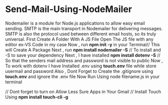 # Send-Mail-Using-NodeMailer
Nodemailer is a module for Node.js applications to allow easy email sending. SMTP is the main transport in Nodemailer for delivering messages. SMTP is also the protocol used between different email hosts, so its truly universal.
First Create A Folder With A JS File
Open The JS file with any editor ex-VS Code in my case
Now , run **npm init -y** in your Terminal// This will Create A Package
Next , run **npm install nodemailer -S** // To install and -S to save your dependency
Next , I have installed **npm install dotenv -S** // So that the senders mail address and password is not visible to public
Now , To work with dotenv I have Installed .env using **touch.env** file while store usermail and password
Also , Dont Forget to Create the .gitignore using **touch.env** and ignore the .env file
Now Run Using node filename.js in your terminal

// Dont forget to turn on Allow Less Sure Apps in Your Gmail
// Install Touch Using **npm install touch-cli -g**
